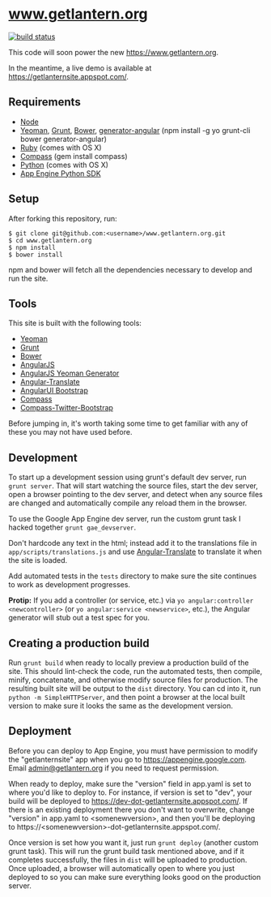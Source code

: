 # www.getlantern.org

[![build status](https://secure.travis-ci.org/getlantern/www.getlantern.org.png)](https://travis-ci.org/getlantern/www.getlantern.org)

This code will soon power the new https://www.getlantern.org.

In the meantime, a live demo is available at
https://getlanternsite.appspot.com/.

## Requirements

- [Node](http://nodejs.org/)
- [Yeoman](http://yeoman.io/), [Grunt](http://gruntjs.com/),
  [Bower](http://bower.io),
  [generator-angular](https://github.com/yeoman/generator-angular)
  (npm install -g yo grunt-cli bower generator-angular)
- [Ruby](http://www.ruby-lang.org/) (comes with OS X)
- [Compass](http://compass-style.org/) (gem install compass)
- [Python](http://python.org/) (comes with OS X)
- [App Engine Python SDK](https://developers.google.com/appengine/downloads#Google_App_Engine_SDK_for_Python)

## Setup

After forking this repository, run:

```
$ git clone git@github.com:<username>/www.getlantern.org.git
$ cd www.getlantern.org
$ npm install
$ bower install
```

npm and bower will fetch all the dependencies necessary to develop and run the
site.

## Tools

This site is built with the following tools:

- [Yeoman](http://yeoman.io/)
- [Grunt](http://gruntjs.com/)
- [Bower](http://bower.io/)
- [AngularJS](http://angularjs.org/)
- [AngularJS Yeoman Generator](https://github.com/yeoman/generator-angular)
- [Angular-Translate](https://github.com/PascalPrecht/angular-translate)
- [AngularUI Bootstrap](http://angular-ui.github.io/bootstrap/)
- [Compass](http://compass-style.org/)
- [Compass-Twitter-Bootstrap](https://github.com/vwall/compass-twitter-bootstrap)

Before jumping in, it's worth taking some time to get familiar with any of
these you may not have used before.

## Development

To start up a development session using grunt's default dev server, run
`grunt server`. That will start watching the source files, start the dev
server, open a browser pointing to the dev server, and detect when any source
files are changed and automatically compile any reload them in the browser.

To use the Google App Engine dev server, run the custom grunt task I hacked
together `grunt gae_devserver`.

Don't hardcode any text in the html; instead add it to the translations file in
`app/scripts/translations.js` and use
[Angular-Translate](https://github.com/PascalPrecht/angular-translate) to
translate it when the site is loaded.

Add automated tests in the `tests` directory to make sure the site continues
to work as development progresses.

**Protip:** If you add a controller (or service, etc.) via `yo
angular:controller <newcontroller>` (or `yo angular:service <newservice>`,
etc.), the Angular generator will stub out a test spec for you.

## Creating a production build

Run `grunt build` when ready to locally preview a production build of the site.
This should lint-check the code, run the automated tests, then compile, minify,
concatenate, and otherwise modify source files for production. The resulting
built site will be output to the `dist` directory. You can cd into it, run
`python -m SimpleHTTPServer`, and then point a browser at the local built
version to make sure it looks the same as the development version.

## Deployment

Before you can deploy to App Engine, you must have permission to modify the
"getlanternsite" app when you go to https://appengine.google.com. Email
admin@getlantern.org if you need to request permission.

When ready to deploy, make sure the "version" field in app.yaml is set to where
you'd like to deploy to. For instance, if version is set to "dev", your build
will be deployed to https://dev-dot-getlanternsite.appspot.com/. If there is
an existing deployment there you don't want to overwrite, change "version" in
app.yaml to &lt;somenewversion&gt;, and then you'll be deploying to
https://&lt;somenewversion&gt;-dot-getlanternsite.appspot.com/.

Once version is set how you want it, just run `grunt deploy` (another custom
grunt task). This will run the grunt build task mentioned above, and if it
completes successfully, the files in `dist` will be uploaded to production.
Once uploaded, a browser will automatically open to where you just deployed to
so you can make sure everything looks good on the production server.

